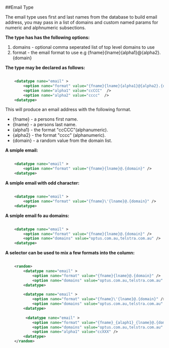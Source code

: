 ##Email Type

The email type uses first and last names from the database to build email address, you may pass in a list of domains and custom named params for numeric and alphnumeric subsections.

**The type has has the following options:**
1. domains - optional comma seperated list of top level domains to use
3. format  - the email format to use e.g {fname}{lname}{alpha1}@{alpha2}.{domain}

**The type may be declared as follows:**

```xml

    <datatype name="email" >
        <option name="format" value="{fname}{lname}{alpha1}@{alpha2}.{domain}" />
        <option name="alpha1" value="ccCCC"  />
        <option name="alpha2" value="cccc"  />
    <datatype>

```

This will produce an email address with the following format.

* {fname}  - a persons first name.
* {lname}  - a persons last name. 
* {alpha1} - the format "ccCCC"(alphanumeric). 
* {alpha2} - the format "cccc" (alphanumeric).
* {domain} - a random value from the domain list.

**A smiple email:**

```xml

    <datatype name="email" >
        <option name="format" value="{fname}{lname}@.{domain}" />
    <datatype>

```
**A smiple email with odd character:**

```xml

    <datatype name="email" >
        <option name="format" value="{fname}\'{lname}@.{domain}" />
    <datatype>

```

**A smiple email fo au domains:**

```xml

    <datatype name="email" >
        <option name="format" value="{fname}{lname}@.{domain}" />
        <option name="domains" value="optus.com.au,telstra.com.au" />
    <datatype>

```

**A selector can be used to mix a few formats into the column:**

```xml

    <random>
        <datatype name="email" >
            <option name="format" value="{fname}{lname}@.{domain}" />
            <option name="domains" value="optus.com.au,telstra.com.au" />
        <datatype>
        
        <datatype name="email" >
            <option name="format" value="{fname}\'{lname}@.{domain}" />
            <option name="domains" value="optus.com.au,telstra.com.au" />
        <datatype>
        
         <datatype name="email" >
            <option name="format" value="{fname}_{alaph1}_{lname}@.{domain}" />
            <option name="domains" value="optus.com.au,telstra.com.au" />
            <option name="alpha1" value="ccXXX" />
        <datatype>
    </random>

```

